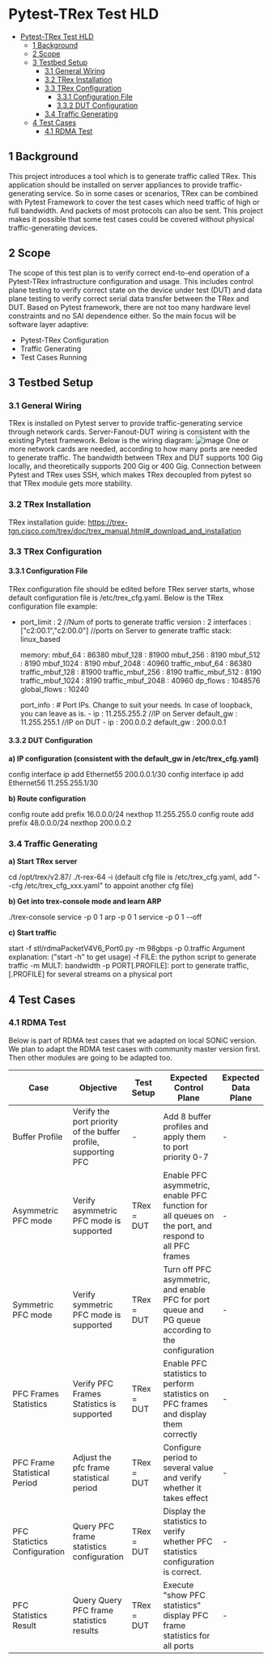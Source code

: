 # Pytest-TRex Test HLD

- [Pytest-TRex Test HLD](#pytest-trex-test-hld)
  * [1 Background](#1-background)
  * [2 Scope](#2-scope)
  * [3 Testbed Setup](#3-testbed-setup)
    + [3.1 General Wiring](#31-general-wiring)
    + [3.2 TRex Installation](#32-trex-installation)
    + [3.3 TRex Configuration](#33-trex-configuration)
      - [3.3.1 Configuration File](#331-configuration-file)
      - [3.3.2 DUT Configuration](#332-dut-configuration)
    + [3.4 Traffic Generating](#34-traffic-generating)
  * [4 Test Cases](#4-test-cases)
    + [4.1 RDMA Test](#41-rdma-test)

## 1 Background

This project introduces a tool which is to generate traffic called TRex. This application should be installed on server appliances to provide traffic-generating service. So in some cases or scenarios, TRex can be combined with Pytest Framework to cover the test cases which need traffic of high or full bandwidth. And packets of most protocols can also be sent. This project makes it possible that some test cases could be covered without physical traffic-generating devices.

## 2 Scope

The scope of this test plan is to verify correct end-to-end operation of a Pytest-TRex infrastructure configuration and usage. This includes control plane testing to verify correct state on the device under test (DUT) and data plane testing to verify correct serial data transfer between the TRex and DUT.
Based on Pytest framework, there are not too many hardware level constraints and no SAI dependence either. So the main focus will be software layer adaptive:
- Pytest-TRex Configuration
- Traffic Generating
- Test Cases Running

## 3 Testbed Setup

### 3.1 General Wiring

TRex is installed on Pytest server to provide traffic-generating service through network cards. Server-Fanout-DUT wiring is consistent with the existing Pytest framework.
Below is the wiring diagram:
![image](https://github.com/sonic-net/sonic-mgmt/assets/126938317/547cb37c-4a97-468c-9b7a-d7b7cbfbb86f)
One or more network cards are needed, according to how many ports are needed to generate traffic. The bandwidth between TRex and DUT supports 100 Gig locally, and theoretically supports 200 Gig or 400 Gig.
Connection between Pytest and TRex uses SSH, which makes TRex decoupled from pytest so that TRex module gets more stability.

### 3.2 TRex Installation

TRex installation guide: https://trex-tgn.cisco.com/trex/doc/trex_manual.html#_download_and_installation

### 3.3 TRex Configuration

#### 3.3.1 Configuration File

TRex configuration file should be edited before TRex server starts, whose default configuration file is /etc/trex_cfg.yaml.
Below is the TRex configuration file example:
- port_limit      : 2    //Num of ports to generate traffic
  version         : 2
  interfaces    : ["c2:00.1","c2:00.0"]    //ports on Server to generate traffic
  stack: linux_based

  memory:
             mbuf_64     : 86380
             mbuf_128    : 81900
             mbuf_256    : 8190
             mbuf_512    : 8190
             mbuf_1024   : 8190
             mbuf_2048   : 40960
             traffic_mbuf_64     : 86380
             traffic_mbuf_128    : 81900
             traffic_mbuf_256    : 8190
             traffic_mbuf_512    : 8190
             traffic_mbuf_1024   : 8190
             traffic_mbuf_2048   : 40960
             dp_flows    : 1048576
             global_flows : 10240

  port_info       :  # Port IPs. Change to suit your needs. In case of loopback, you can leave as is.
          - ip         :  11.255.255.2    //IP on Server
            default_gw :  11.255.255.1    //IP on DUT
          - ip         :  200.0.0.2
            default_gw :  200.0.0.1

#### 3.3.2 DUT Configuration

**a) IP configuration (consistent with the default_gw in /etc/trex_cfg.yaml)**

config interface ip add Ethernet55 200.0.0.1/30
config interface ip add Ethernet56 11.255.255.1/30

**b) Route configuration**

config route add prefix 16.0.0.0/24 nexthop 11.255.255.0
config route add prefix 48.0.0.0/24 nexthop 200.0.0.2

### 3.4 Traffic Generating

**a) Start TRex server**

cd /opt/trex/v2.87/
./t-rex-64 -i (default cfg file is /etc/trex_cfg.yaml, add "--cfg /etc/trex_cfg_xxx.yaml" to appoint another cfg file)

**b) Get into trex-console mode and learn ARP**

./trex-console
service -p 0 1
arp -p 0 1
service -p 0 1 --off

**c) Start traffic**

start -f stl/rdmaPacketV4V6_Port0.py -m 98gbps -p 0.traffic
Argument explanation: ("start -h" to get usage)
  -f FILE: the python script to generate traffic
  -m MULT: bandwidth
  -p PORT[.PROFILE]: port to generate traffic, [.PROFILE] for several streams on a physical port

## 4 Test Cases

### 4.1 RDMA Test

Below is part of RDMA test cases that we adapted on local SONiC version. We plan to adapt the RDMA test cases with community master version first. Then other modules are going to be adapted too.

| Case | Objective | Test Setup | Expected Control Plane | Expected Data Plane |
|-|-|-|-|-|
| Buffer Profile | Verify the port priority of the buffer profile, supporting PFC	| -	| Add 8 buffer profiles and apply them to port priority 0-7	| - |
| Asymmetric PFC mode	| Verify asymmetric PFC mode is supported	| TRex = DUT | Enable PFC asymmetric, enable PFC function for all queues on the port, and respond to all PFC frames	| - |
| Symmetric PFC mode | Verify symmetric PFC mode is supported	| TRex = DUT | Turn off PFC asymmetric, and enable PFC for port queue and PG queue according to the configuration	 | - |
| PFC Frames Statistics	| Verify PFC Frames Statistics is supported	| TRex = DUT | Enable PFC statistics to perform statistics on PFC frames and display them correctly	| - |
| PFC Frame Statistical Period	| Adjust the pfc frame statistical period	| TRex = DUT | Configure period to several value and verify whether it takes effect	| - |
| PFC Statictics Configuration	| Query PFC frame statistics configuration	| TRex = DUT	| Display the statistics to verify whether PFC statistics configuration is correct.	| - |
| PFC Statistics Result | Query	Query PFC frame statistics results	| TRex = DUT	| Execute "show PFC statistics" display PFC frame statistics for all ports	| - |
